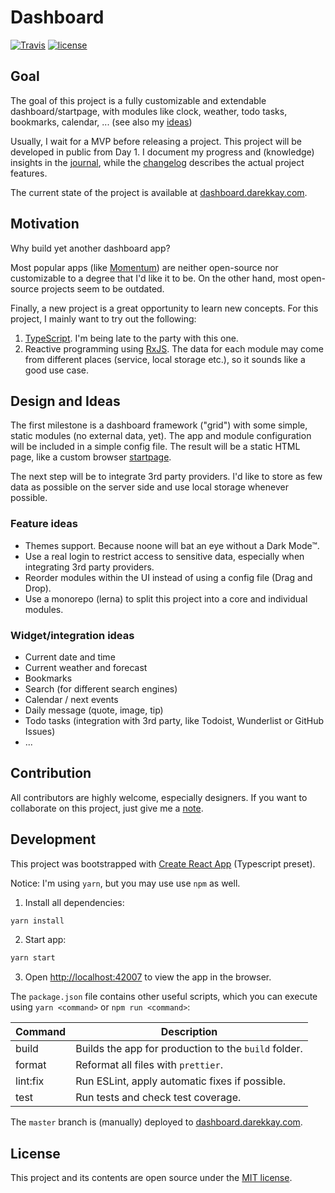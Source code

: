 # Dashboard

[![Travis](https://img.shields.io/travis/darekkay/dashboard.svg?style=flat-square)](https://travis-ci.org/darekkay/dashboard) [![license](https://img.shields.io/badge/license-MIT-green.svg?style=flat-square)](https://github.com/darekkay/dashboard/blob/master/LICENSE)

## Goal

The goal of this project is a fully customizable and extendable dashboard/startpage, with modules like clock, weather, todo tasks, bookmarks, calendar, ... (see also my [ideas](#design-and-ideas))

Usually, I wait for a MVP before releasing a project. This project will be developed in public from Day 1. I document my progress and (knowledge) insights in the [journal](JOURNAL.md), while the [changelog](CHANGELOG.md) describes the actual project features. 

The current state of the project is available at [dashboard.darekkay.com](https://dashboard.darekkay.com).


## Motivation

Why build yet another dashboard app?

Most popular apps (like [Momentum](https://momentumdash.com/)) are neither open-source nor customizable to a degree that I'd like it to be. On the other hand, most open-source projects seem to be outdated. 

Finally, a new project is a great opportunity to learn new concepts. For this project, I mainly want to try out the following:

1. [TypeScript](https://www.typescriptlang.org/). I'm being late to the party with this one.
2. Reactive programming using [RxJS](https://rxjs.dev/). The data for each module may come from different places (service, local storage etc.), so it sounds like a good use case.


## Design and Ideas

The first milestone is a dashboard framework ("grid") with some simple, static modules (no external data, yet). The app and module configuration will be included in a simple config file. The result will be a static HTML page, like a custom browser [startpage](https://www.reddit.com/r/startpages).

The next step will be to integrate 3rd party providers. I'd like to store as few data as possible on the server side and use local storage whenever possible.


### Feature ideas

  - Themes support. Because noone will bat an eye without a Dark Mode™.
  - Use a real login to restrict access to sensitive data, especially when integrating 3rd party providers.
  - Reorder modules within the UI instead of using a config file (Drag and Drop).
  - Use a monorepo (lerna) to split this project into a core and individual modules.


### Widget/integration ideas

  - Current date and time
  - Current weather and forecast
  - Bookmarks
  - Search (for different search engines)
  - Calendar / next events
  - Daily message (quote, image, tip)
  - Todo tasks (integration with 3rd party, like Todoist, Wunderlist or GitHub Issues)
  - ...


## Contribution

All contributors are highly welcome, especially designers. If you want to collaborate on this project, just give me a [note](mailto:hello@darekkay.com).


## Development

This project was bootstrapped with [Create React App](https://github.com/facebook/create-react-app) (Typescript preset).

Notice: I'm using `yarn`, but you may use use `npm` as well.

1. Install all dependencies:

```bash
yarn install
```

2. Start app:

```bash
yarn start
```

3. Open [http://localhost:42007](http://localhost:42007) to view the app in the browser.

The `package.json` file contains other useful scripts, which you can execute using `yarn <command>` or `npm run <command>`:

| Command  | Description                                          |
| -------- | ---------------------------------------------------- |
| build    | Builds the app for production to the `build` folder. |
| format   | Reformat all files with `prettier`.                  |
| lint:fix | Run ESLint, apply automatic fixes if possible.       |
| test     | Run tests and check test coverage.                   |

The `master` branch is (manually) deployed to [dashboard.darekkay.com](https://dashboard.darekkay.com).

## License

This project and its contents are open source under the [MIT license](LICENSE).

